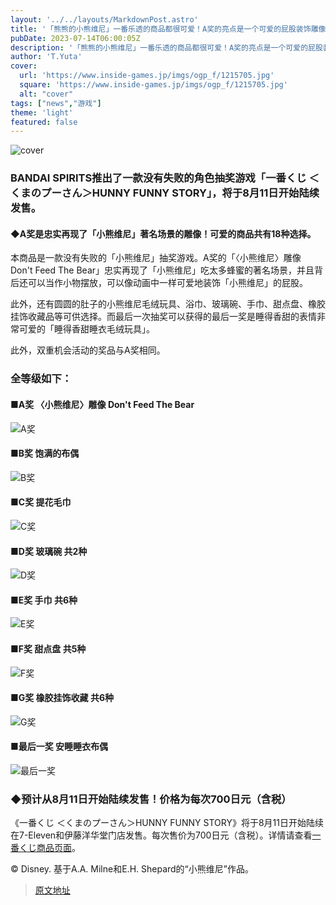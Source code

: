 ```yaml
---
layout: '../../layouts/MarkdownPost.astro'
title: '「熊熊的小熊维尼」一番乐透的商品都很可爱！A奖的亮点是一个可爱的屁股装饰雕像'
pubDate: 2023-07-14T06:00:05Z
description: '「熊熊的小熊维尼」一番乐透的商品都很可爱！A奖的亮点是一个可爱的屁股装饰雕像'
author: 'T.Yuta'
cover:
  url: 'https://www.inside-games.jp/imgs/ogp_f/1215705.jpg'
  square: 'https://www.inside-games.jp/imgs/ogp_f/1215705.jpg'
  alt: "cover"
tags: ["news","游戏"]
theme: 'light'
featured: false
---
```


![cover](https://www.inside-games.jp/imgs/ogp_f/1215705.jpg)

### BANDAI SPIRITS推出了一款没有失败的角色抽奖游戏「一番くじ ＜くまのプーさん＞HUNNY FUNNY STORY」，将于8月11日开始陆续发售。

#### ◆A奖是忠实再现了「小熊维尼」著名场景的雕像！可爱的商品共有18种选择。

本商品是一款没有失败的「小熊维尼」抽奖游戏。A奖的「〈小熊维尼〉雕像 Don't Feed The Bear」忠实再现了「小熊维尼」吃太多蜂蜜的著名场景，并且背后还可以当作小物摆放，可以像动画中一样可爱地装饰「小熊维尼」的屁股。

此外，还有圆圆的肚子的小熊维尼毛绒玩具、浴巾、玻璃碗、手巾、甜点盘、橡胶挂饰收藏品等可供选择。而最后一次抽奖可以获得的最后一奖是睡得香甜的表情非常可爱的「睡得香甜睡衣毛绒玩具」。

此外，双重机会活动的奖品与A奖相同。
### 全等级如下：

#### ■A奖 〈小熊维尼〉雕像 Don't Feed The Bear
![A奖](https://www.inside-games.jp/imgs/zoom/1215724.jpg)

#### ■B奖 饱满的布偶
![B奖](https://www.inside-games.jp/imgs/zoom/1215725.jpg)

#### ■C奖 提花毛巾
![C奖](https://www.inside-games.jp/imgs/zoom/1215726.jpg)

#### ■D奖 玻璃碗 共2种
![D奖](https://www.inside-games.jp/imgs/zoom/1215727.jpg)

#### ■E奖 手巾 共6种
![E奖](https://www.inside-games.jp/imgs/zoom/1215728.jpg)

#### ■F奖 甜点盘 共5种
![F奖](https://www.inside-games.jp/imgs/zoom/1215729.jpg)

#### ■G奖 橡胶挂饰收藏 共6种
![G奖](https://www.inside-games.jp/imgs/zoom/1215730.jpg)

#### ■最后一奖 安睡睡衣布偶
![最后一奖](https://www.inside-games.jp/imgs/zoom/1215731.jpg)

### ◆预计从8月11日开始陆续发售！价格为每次700日元（含税）
《一番くじ ＜くまのプーさん＞HUNNY FUNNY STORY》将于8月11日开始陆续在7-Eleven和伊藤洋华堂门店发售。每次售价为700日元（含税）。详情请查看[一番くじ商品页面](https://1kuji.com/products/disney_pooh4)。

© Disney.   基于A.A. Milne和E.H. Shepard的“小熊维尼”作品。

>[原文地址](https://www.inside-games.jp/article/2023/07/14/147197.html)  